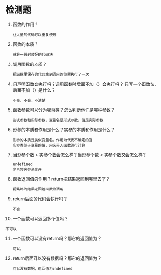 # 检测题

1. 函数的作用？

   ```
   让大量的代码可以重复使用
   ```

   

2. 函数的本质？

   ```
   就是一段封装好的代码块
   ```

   

3. 调用函数的本质？

   ```
   把函数里保存的代码拿到调用的位置执行了一次
   ```

   

4. 只声明函数会执行吗？调用函数时后面不加（）会执行吗？ 只写一个函数名，后面不加（）是什么？

   ```
   不会，不会，不清楚
   ```

   

5. 函数参数可以分为哪两类？怎么判断他们是哪种参数？

   ```
   形式参数和实际参数，变量名是形式参数，值是实际参数
   ```

   

6. 形参的本质和作用是什么？实参的本质和作用是什么？

   ```
   形参的本质是类似变量名，作用为代表不确定的值
   实参类似于变量的值，用来带入函数进行计算
   ```

   

7. 当形参个数 > 实参个数会怎么样？当形参个数 < 实参个数又会怎么样？ 

   ```
   undefined
   多余的实参会舍弃
   ```

   

8. 函数返回值的作用？return把结果返回到哪里去了？

   ```
   把最终的结果返回给函数的调用
   ```

   

9. return后面的代码会执行吗？

   ```
   不会
   ```

   

10. 一个函数可以返回多个值吗？

   ```
   不可以
   ```

   

11. 一个函数可以没有return吗？那它的返回值为？

    ```
    可以，
    ```

    

12. return后面可以没有数据吗？那它的返回值为？

    ```
    可以没有数据，返回值为undefined
    ```

    

    
